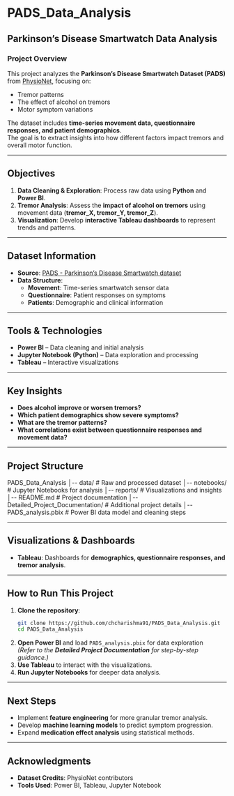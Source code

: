 # PADS_Data_Analysis  
## Parkinson’s Disease Smartwatch Data Analysis  

### **Project Overview**  
This project analyzes the **Parkinson’s Disease Smartwatch Dataset (PADS)** from [PhysioNet](https://physionet.org/content/parkinsons-disease-smartwatch/1.0.0/), focusing on:  
- Tremor patterns  
- The effect of alcohol on tremors  
- Motor symptom variations  

The dataset includes **time-series movement data, questionnaire responses, and patient demographics**.  
The goal is to extract insights into how different factors impact tremors and overall motor function.  

---

## **Objectives**  
1. **Data Cleaning & Exploration**: Process raw data using **Python** and **Power BI**.  
2. **Tremor Analysis**: Assess the **impact of alcohol on tremors** using movement data (**tremor_X, tremor_Y, tremor_Z**).  
3. **Visualization**: Develop **interactive Tableau dashboards** to represent trends and patterns.  

---

## **Dataset Information**  
- **Source**: [PADS - Parkinson’s Disease Smartwatch dataset](https://physionet.org/content/parkinsons-disease-smartwatch/1.0.0/)  
- **Data Structure**:  
  - **Movement**: Time-series smartwatch sensor data  
  - **Questionnaire**: Patient responses on symptoms  
  - **Patients**: Demographic and clinical information  

---

## **Tools & Technologies**  
- **Power BI** – Data cleaning and initial analysis  
- **Jupyter Notebook (Python)** – Data exploration and processing  
- **Tableau** – Interactive visualizations  

---

## **Key Insights**  
- **Does alcohol improve or worsen tremors?**  
- **Which patient demographics show severe symptoms?**  
- **What are the tremor patterns?**  
- **What correlations exist between questionnaire responses and movement data?**  

---

## **Project Structure**  


PADS_Data_Analysis
│-- data/ # Raw and processed dataset
│-- notebooks/ # Jupyter Notebooks for analysis
│-- reports/ # Visualizations and insights
│-- README.md # Project documentation
│-- Detailed_Project_Documentation/ # Additional project details
│-- PADS_analysis.pbix # Power BI data model and cleaning steps


---

## **Visualizations & Dashboards**  
- **Tableau**: Dashboards for **demographics, questionnaire responses, and tremor analysis**.  

---

## **How to Run This Project**  
1. **Clone the repository**:  
   ```bash
   git clone https://github.com/chcharishma91/PADS_Data_Analysis.git  
   cd PADS_Data_Analysis  

2. **Open Power BI** and load `PADS_analysis.pbix` for data exploration  
    *(Refer to the **Detailed Project Documentation** for step-by-step guidance.)*  
3. **Use Tableau** to interact with the visualizations.  
4. **Run Jupyter Notebooks** for deeper data analysis.  

---

## **Next Steps**  
- Implement **feature engineering** for more granular tremor analysis.  
- Develop **machine learning models** to predict symptom progression.  
- Expand **medication effect analysis** using statistical methods.  

---

## **Acknowledgments**  
- **Dataset Credits**: PhysioNet contributors  
- **Tools Used**: Power BI, Tableau, Jupyter Notebook  


